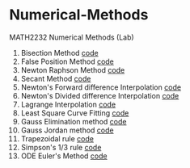 # Numerical-Methods
MATH2232 Numerical Methods (Lab)

1. Bisection Method [code](https://github.com/Zannatul-Naim/Numerical-Methods/blob/main/BisectionMethod.cpp)
2. False Position Method [code](https://github.com/Zannatul-Naim/Numerical-Methods/blob/main/FalsePositionMethod.cpp)
3. Newton Raphson Method [code](https://github.com/Zannatul-Naim/Numerical-Methods/blob/main/Newton-RaphsonMethod.cpp)
4. Secant Method [code](https://github.com/Zannatul-Naim/Numerical-Methods/blob/main/Secant_Method.cpp)
5. Newton's Forward difference Interpolation [code](https://github.com/Zannatul-Naim/Numerical-Methods-Lab/blob/main/Newtons_forward_interpolation.cpp)
6. Newton's Divided difference Interpolation [code](https://github.com/Zannatul-Naim/Numerical-Methods-Lab/blob/main/Newtons_divided_difference_formula.cpp)
7. Lagrange Interpolation [code](https://github.com/Zannatul-Naim/Numerical-Methods-Lab/blob/main/Lagrange_interpolation_formula.cpp)
8. Least Square Curve Fitting [code](https://github.com/Zannatul-Naim/Numerical-Methods-Lab/blob/main/Least_Square_Curve_Fitting.cpp)
9. Gauss Elimination method [code](https://github.com/Zannatul-Naim/Numerical-Methods-Lab/blob/main/Gauss_Elimination.cpp)
10. Gauss Jordan method [code](https://github.com/Zannatul-Naim/Numerical-Methods-Lab/blob/main/GaussJordanElimination.cpp)
11. Trapezoidal rule [code](https://github.com/Zannatul-Naim/Numerical-Methods-Lab/blob/main/Trapezoidal_rule.cpp)
12. Simpson's 1/3 rule [code](https://github.com/Zannatul-Naim/Numerical-Methods-Lab/blob/main/Simpson_one_third_rule.cpp)
13. ODE Euler's Method [code](https://github.com/Zannatul-Naim/Numerical-Methods-Lab/blob/main/ODE_Eulers_method.cpp)

